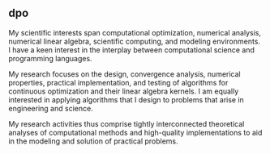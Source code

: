 ## dpo

My scientific interests span computational optimization, numerical analysis, numerical linear algebra, scientific computing, and modeling environments. I have a keen interest in the interplay between computational science and programming languages.

My research focuses on the design, convergence analysis, numerical properties, practical implementation, and testing of algorithms for continuous optimization and their linear algebra kernels. I am equally interested in applying algorithms that I design to problems that arise in engineering and science.

My research activities thus comprise tightly interconnected theoretical analyses of computational methods and high-quality implementations to aid in the modeling and solution of practical problems.
